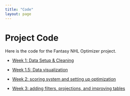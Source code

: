 ```yaml
---
title: "Code"
layout: page
---
```


# Project Code

Here is the code for the Fantasy NHL Optimizer project.

- [Week 1: Data Setup & Cleaning](https://henrylange.github.io/fantasy-nhl-optimizer/code/week1/)

- [Week 1.5: Data visualization](https://henrylange.github.io/fantasy-nhl-optimizer/code/week-one-and-a-half/)

- [Week 2: scoring system and setting up optimization](https://henrylange.github.io/fantasy-nhl-optimizer/code/week2/)

- [Week 3: adding filters, projections, and improving tables](https://henrylange.github.io/fantasy-nhl-optimizer/code/week3/)
